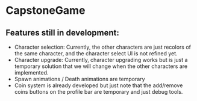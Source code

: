 # CapstoneGame

## Features still in development:
- Character selection: Currently, the other characters are just recolors of the same character, and the character select UI is not refined yet.
- Character upgrade: Currently, character upgrading works but is just a temporary solution that we will change when the other characters are implemented.
- Spawn animations / Death animations are temporary
- Coin system is already developed but just note that the add/remove coins buttons on the profile bar are temporary and just debug tools.
